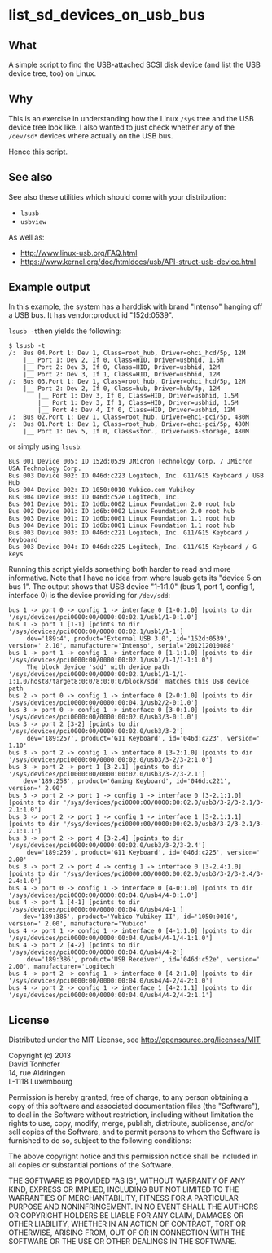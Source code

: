 list_sd_devices_on_usb_bus
==========================

What
----

A simple script to find the USB-attached SCSI disk device (and list the USB device tree, too) on Linux.

Why
---

This is an exercise in understanding how the Linux `/sys` tree and the USB device tree look like. I also
wanted to just check whether any of the `/dev/sd*` devices where actually on the USB bus. 

Hence this script. 

See also
--------

See also these utilities which should come with your distribution:

  * `lsusb`
  * `usbview`

As well as:

  * http://www.linux-usb.org/FAQ.html
  * https://www.kernel.org/doc/htmldocs/usb/API-struct-usb-device.html
  
Example output
--------------

In this example, the system has a harddisk with brand "Intenso" hanging off a USB bus. It has vendor:product id "152d:0539".

`lsusb -t`then yields the following:

    $ lsusb -t
    /:  Bus 04.Port 1: Dev 1, Class=root_hub, Driver=ohci_hcd/5p, 12M
        |__ Port 1: Dev 2, If 0, Class=HID, Driver=usbhid, 1.5M
        |__ Port 2: Dev 3, If 0, Class=HID, Driver=usbhid, 12M
        |__ Port 2: Dev 3, If 1, Class=HID, Driver=usbhid, 12M
    /:  Bus 03.Port 1: Dev 1, Class=root_hub, Driver=ohci_hcd/5p, 12M
        |__ Port 2: Dev 2, If 0, Class=hub, Driver=hub/4p, 12M
            |__ Port 1: Dev 3, If 0, Class=HID, Driver=usbhid, 1.5M
            |__ Port 1: Dev 3, If 1, Class=HID, Driver=usbhid, 1.5M
            |__ Port 4: Dev 4, If 0, Class=HID, Driver=usbhid, 12M
    /:  Bus 02.Port 1: Dev 1, Class=root_hub, Driver=ehci-pci/5p, 480M
    /:  Bus 01.Port 1: Dev 1, Class=root_hub, Driver=ehci-pci/5p, 480M
        |__ Port 1: Dev 5, If 0, Class=stor., Driver=usb-storage, 480M

or simply using `lsusb`:

    Bus 001 Device 005: ID 152d:0539 JMicron Technology Corp. / JMicron USA Technology Corp. 
    Bus 003 Device 002: ID 046d:c223 Logitech, Inc. G11/G15 Keyboard / USB Hub
    Bus 004 Device 002: ID 1050:0010 Yubico.com Yubikey
    Bus 004 Device 003: ID 046d:c52e Logitech, Inc. 
    Bus 001 Device 001: ID 1d6b:0002 Linux Foundation 2.0 root hub
    Bus 002 Device 001: ID 1d6b:0002 Linux Foundation 2.0 root hub
    Bus 003 Device 001: ID 1d6b:0001 Linux Foundation 1.1 root hub
    Bus 004 Device 001: ID 1d6b:0001 Linux Foundation 1.1 root hub
    Bus 003 Device 003: ID 046d:c221 Logitech, Inc. G11/G15 Keyboard / Keyboard
    Bus 003 Device 004: ID 046d:c225 Logitech, Inc. G11/G15 Keyboard / G keys

Running this script yields something both harder to read and more informative. Note that I have no idea from where lsusb 
gets its "device 5 on bus 1". The output shows that USB device "1-1:1.0" (bus 1, port 1, config 1, interface 0) is the
device providing for `/dev/sdd`:

    bus 1 -> port 0 -> config 1 -> interface 0 [1-0:1.0] [points to dir '/sys/devices/pci0000:00/0000:00:02.1/usb1/1-0:1.0']
    bus 1 -> port 1 [1-1] [points to dir '/sys/devices/pci0000:00/0000:00:02.1/usb1/1-1']
         dev='189:4', product='External USB 3.0', id='152d:0539', version=' 2.10', manufacturer='Intenso', serial='201212010088'
    bus 1 -> port 1 -> config 1 -> interface 0 [1-1:1.0] [points to dir '/sys/devices/pci0000:00/0000:00:02.1/usb1/1-1/1-1:1.0']
         The block device 'sdd' with device path '/sys/devices/pci0000:00/0000:00:02.1/usb1/1-1/1-1:1.0/host8/target8:0:0/8:0:0:0/block/sdd' matches this USB device path
    bus 2 -> port 0 -> config 1 -> interface 0 [2-0:1.0] [points to dir '/sys/devices/pci0000:00/0000:00:04.1/usb2/2-0:1.0']
    bus 3 -> port 0 -> config 1 -> interface 0 [3-0:1.0] [points to dir '/sys/devices/pci0000:00/0000:00:02.0/usb3/3-0:1.0']
    bus 3 -> port 2 [3-2] [points to dir '/sys/devices/pci0000:00/0000:00:02.0/usb3/3-2']
         dev='189:257', product='G11 Keyboard', id='046d:c223', version=' 1.10'
    bus 3 -> port 2 -> config 1 -> interface 0 [3-2:1.0] [points to dir '/sys/devices/pci0000:00/0000:00:02.0/usb3/3-2/3-2:1.0']
    bus 3 -> port 2 -> port 1 [3-2.1] [points to dir '/sys/devices/pci0000:00/0000:00:02.0/usb3/3-2/3-2.1']
        dev='189:258', product='Gaming Keyboard', id='046d:c221', version=' 2.00'
    bus 3 -> port 2 -> port 1 -> config 1 -> interface 0 [3-2.1:1.0] [points to dir '/sys/devices/pci0000:00/0000:00:02.0/usb3/3-2/3-2.1/3-2.1:1.0']
    bus 3 -> port 2 -> port 1 -> config 1 -> interface 1 [3-2.1:1.1] [points to dir '/sys/devices/pci0000:00/0000:00:02.0/usb3/3-2/3-2.1/3-2.1:1.1']
    bus 3 -> port 2 -> port 4 [3-2.4] [points to dir '/sys/devices/pci0000:00/0000:00:02.0/usb3/3-2/3-2.4']
         dev='189:259', product='G11 Keyboard', id='046d:c225', version=' 2.00'
    bus 3 -> port 2 -> port 4 -> config 1 -> interface 0 [3-2.4:1.0] [points to dir '/sys/devices/pci0000:00/0000:00:02.0/usb3/3-2/3-2.4/3-2.4:1.0']
    bus 4 -> port 0 -> config 1 -> interface 0 [4-0:1.0] [points to dir '/sys/devices/pci0000:00/0000:00:04.0/usb4/4-0:1.0']
    bus 4 -> port 1 [4-1] [points to dir '/sys/devices/pci0000:00/0000:00:04.0/usb4/4-1']
        dev='189:385', product='Yubico Yubikey II', id='1050:0010', version=' 2.00', manufacturer='Yubico'
    bus 4 -> port 1 -> config 1 -> interface 0 [4-1:1.0] [points to dir '/sys/devices/pci0000:00/0000:00:04.0/usb4/4-1/4-1:1.0']
    bus 4 -> port 2 [4-2] [points to dir '/sys/devices/pci0000:00/0000:00:04.0/usb4/4-2']
         dev='189:386', product='USB Receiver', id='046d:c52e', version=' 2.00', manufacturer='Logitech'
    bus 4 -> port 2 -> config 1 -> interface 0 [4-2:1.0] [points to dir '/sys/devices/pci0000:00/0000:00:04.0/usb4/4-2/4-2:1.0']
    bus 4 -> port 2 -> config 1 -> interface 1 [4-2:1.1] [points to dir '/sys/devices/pci0000:00/0000:00:04.0/usb4/4-2/4-2:1.1']


License
-------

Distributed under the MIT License, see http://opensource.org/licenses/MIT

Copyright (c) 2013<br>
David Tonhofer<br>
14, rue Aldringen<br>
L-1118 Luxembourg<br>
 
Permission is hereby granted, free of charge, to any person obtaining a copy
of this software and associated documentation files (the "Software"), to deal
in the Software without restriction, including without limitation the rights
to use, copy, modify, merge, publish, distribute, sublicense, and/or sell
copies of the Software, and to permit persons to whom the Software is
furnished to do so, subject to the following conditions:
 
The above copyright notice and this permission notice shall be included in
all copies or substantial portions of the Software.
 
THE SOFTWARE IS PROVIDED "AS IS", WITHOUT WARRANTY OF ANY KIND, EXPRESS OR
IMPLIED, INCLUDING BUT NOT LIMITED TO THE WARRANTIES OF MERCHANTABILITY,
FITNESS FOR A PARTICULAR PURPOSE AND NONINFRINGEMENT. IN NO EVENT SHALL THE
AUTHORS OR COPYRIGHT HOLDERS BE LIABLE FOR ANY CLAIM, DAMAGES OR OTHER
LIABILITY, WHETHER IN AN ACTION OF CONTRACT, TORT OR OTHERWISE, ARISING FROM,
OUT OF OR IN CONNECTION WITH THE SOFTWARE OR THE USE OR OTHER DEALINGS IN
THE SOFTWARE.
